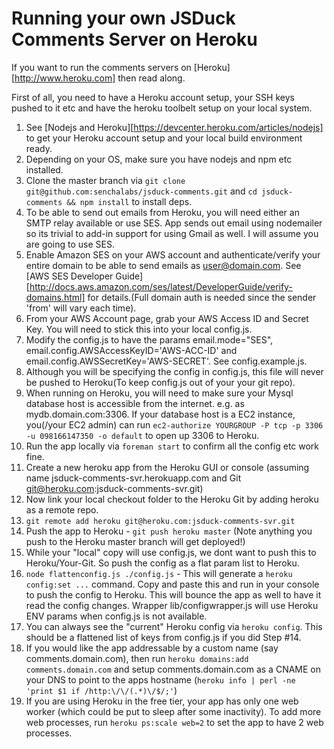 Running your own JSDuck Comments Server on Heroku
=================================================

If you want to run the comments servers on [Heroku][http://www.heroku.com] then read along.

First of all, you need to have a Heroku account setup, your SSH keys pushed to it etc and have the heroku toolbelt setup on your local system.

1. See [Nodejs and Heroku][https://devcenter.heroku.com/articles/nodejs] to get your Heroku account setup and your local build environment ready.
2. Depending on your OS, make sure you have nodejs and npm etc installed. 
3. Clone the master branch via `git clone git@github.com:senchalabs/jsduck-comments.git` and `cd jsduck-comments && npm install` to install deps.
4. To be able to send out emails from Heroku, you will need either an SMTP relay available or use SES. App sends out email using nodemailer so its trivial to add-in support for using Gmail as well. I will assume you are going to use SES.
5. Enable Amazon SES on your AWS account and authenticate/verify your entire domain to be able to send emails as user@domain.com. See [AWS SES Developer Guide][http://docs.aws.amazon.com/ses/latest/DeveloperGuide/verify-domains.html] for details.(Full domain auth is needed since the sender 'from' will vary each time).
6. From your AWS Account page, grab your AWS Access ID and Secret Key. You will need to stick this into your local config.js.
7. Modify the config.js to have the params email.mode="SES", email.config.AWSAccessKeyID='AWS-ACC-ID' and email.config.AWSSecretKey='AWS-SECRET'. See config.example.js.
8. Although you will be specifying the config in config.js, this file will never be pushed to Heroku(To keep config.js out of your your git repo).
9. When running on Heroku, you will need to make sure your Mysql database host is accessible from the internet. e.g. as mydb.domain.com:3306. If your database host is a EC2 instance, you(/your EC2 admin) can run `ec2-authorize YOURGROUP -P tcp -p 3306 -u 098166147350 -o default` to open up 3306 to Heroku.
9. Run the app locally via `foreman start` to confirm all the config etc work fine.
10. Create a new heroku app from the Heroku GUI or console (assuming name jsduck-comments-svr.herokuapp.com and Git git@heroku.com:jsduck-comments-svr.git)
10. Now link your local checkout folder to the Heroku Git by adding heroku as a remote repo.
11. `git remote add heroku git@heroku.com:jsduck-comments-svr.git `
12. Push the app to Heroku - `git push heroku master` (Note anything you push to the Heroku master branch will get deployed!)
13. While your "local" copy will use config.js, we dont want to push this to Heroku/Your-Git. So push the config as a flat param list to Heroku.
14. `node flattenconfig.js ./config.js` - This will generate a `heroku config:set ...` command. Copy and paste this and run in your console to push the config to Heroku. This will bounce the app as well to have it read the config changes. Wrapper lib/configwrapper.js will use Heroku ENV params when config.js is not available.
15. You can always see the "current" Heroku config via `heroku config`. This should be a flattened list of keys from config.js if you did Step #14.
16. If you would like the app addressable by a custom name (say comments.domain.com), then run `heroku domains:add comments.domain.com` and setup comments.domain.com as a CNAME on your DNS to point to the apps hostname (`heroku info | perl -ne 'print $1 if /http:\/\/(.*)\/$/;'`)
17. If you are using Heroku in the free tier, your app has only one web worker (which could be put to sleep after some inactivity). To add more web processes, run `heroku ps:scale web=2` to set the app to have 2 web processes.
